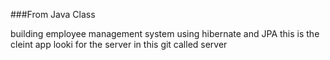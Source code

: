###From Java Class

building employee management system using hibernate and JPA 
this is the cleint app 
looki for the server in this git called server
